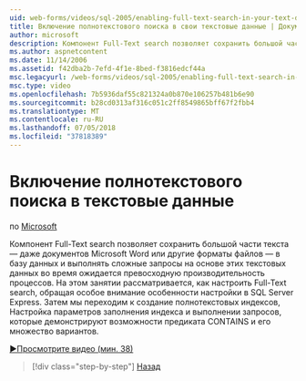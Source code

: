 ```yaml
---
uid: web-forms/videos/sql-2005/enabling-full-text-search-in-your-text-data
title: Включение полнотекстового поиска в свои текстовые данные | Документация Майкрософт
author: microsoft
description: Компонент Full-Text search позволяет сохранить большой части текста — даже документов Microsoft Word или другие форматы файлов — в базу данных и выполнять сложные qu....
ms.author: aspnetcontent
ms.date: 11/14/2006
ms.assetid: f42dba2b-7efd-4f1e-8bed-f3816edcf44a
msc.legacyurl: /web-forms/videos/sql-2005/enabling-full-text-search-in-your-text-data
msc.type: video
ms.openlocfilehash: 7b5936daf55c821324a0b870e106257b481b6e90
ms.sourcegitcommit: b28cd0313af316c051c2ff8549865bff67f2fbb4
ms.translationtype: MT
ms.contentlocale: ru-RU
ms.lasthandoff: 07/05/2018
ms.locfileid: "37818389"
---
```

<a name="enabling-full-text-search-in-your-text-data"></a>Включение полнотекстового поиска в текстовые данные
====================
по [Microsoft](https://github.com/microsoft)

Компонент Full-Text search позволяет сохранить большой части текста — даже документов Microsoft Word или другие форматы файлов — в базу данных и выполнять сложные запросы на основе этих текстовых данных во время ожидается превосходную производительность процессов. На этом занятии рассматривается, как настроить Full-Text search, обращая особое внимание особенности настройки в SQL Server Express. Затем мы переходим к создание полнотекстовых индексов, Настройка параметров заполнения индекса и выполнении запросов, которые демонстрируют возможности предиката CONTAINS и его множество вариантов.

[&#9654;Просмотрите видео (мин. 38)](https://channel9.msdn.com/Blogs/ASP-NET-Site-Videos/enabling-full-text-search-in-your-text-data)

> [!div class="step-by-step"]
> [Назад](creating-and-using-stored-procedures.md)

